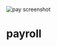 ![pay screenshot](https://github.com/v3ri90/payroll/assets/106099406/34caf07f-61cf-4ca0-be72-7e68a897f70d)
# payroll
